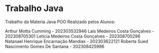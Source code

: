 # Trabalho Java
Trabalho da Materia Java POO Realizado pelos Alunos:

Arthur Motta Cumming - 202303532946
Laís Medeiros Costa Gonçalves - 202308705301
Letícia Medeiros Costa Gonçalves - 202308705296
Natanael Henrique Encarnação Mandias - 202303622121
Roberta Sued Nascimento Gomes De Santana - 202308425986
